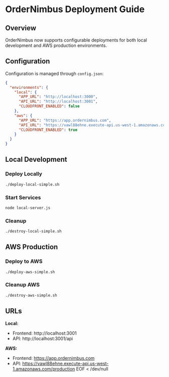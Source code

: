 # OrderNimbus Deployment Guide

## Overview

OrderNimbus now supports configurable deployments for both local development and AWS production environments.

## Configuration

Configuration is managed through `config.json`:

```json
{
  "environments": {
    "local": {
      "APP_URL": "http://localhost:3000",
      "API_URL": "http://localhost:3001",
      "CLOUDFRONT_ENABLED": false
    },
    "aws": {
      "APP_URL": "https://app.ordernimbus.com", 
      "API_URL": "https://vawl88ehne.execute-api.us-west-1.amazonaws.com/production",
      "CLOUDFRONT_ENABLED": true
    }
  }
}
```

## Local Development

### Deploy Locally
```bash
./deploy-local-simple.sh
```

### Start Services
```bash
node local-server.js
```

### Cleanup
```bash
./destroy-local-simple.sh
```

## AWS Production

### Deploy to AWS
```bash
./deploy-aws-simple.sh
```

### Cleanup AWS
```bash
./destroy-aws-simple.sh
```

## URLs

**Local:**
- Frontend: http://localhost:3001
- API: http://localhost:3001/api

**AWS:**
- Frontend: https://app.ordernimbus.com
- API: https://vawl88ehne.execute-api.us-west-1.amazonaws.com/production
EOF < /dev/null